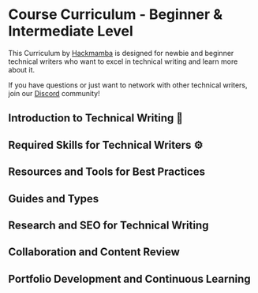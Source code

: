 # Course Curriculum - Beginner & Intermediate Level

This Curriculum by [Hackmamba](https://hackmamba.io/) is designed for newbie and beginner technical writers who want to excel in technical writing and learn more about it.  

If you have questions or just want to network with other technical writers, join our [Discord](https://discord.com/invite/MjbyDy3sPp) community!

## Introduction to Technical Writing 📝


## Required Skills for Technical Writers ⚙️


## Resources and Tools for Best Practices


## Guides and Types


## Research and SEO for Technical Writing


## Collaboration and Content Review


## Portfolio Development and Continuous Learning
